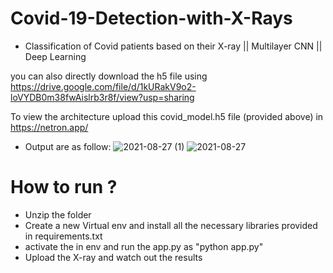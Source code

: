 # Covid-19-Detection-with-X-Rays

- Classification of Covid patients based on their X-ray || Multilayer CNN || Deep Learning

you can also  directly download the h5 file using https://drive.google.com/file/d/1kURakV9o2-loVYDB0m38fwAislrb3r8f/view?usp=sharing

To view the architecture upload this covid_model.h5 file (provided above) in https://netron.app/


- Output are as follow:
![2021-08-27 (1)](https://user-images.githubusercontent.com/71334027/131033660-ce9a38e6-c050-4164-8c4c-9db826667920.png)
![2021-08-27](https://user-images.githubusercontent.com/71334027/131033683-ac1b8b8c-23a5-4112-9a50-73a8980c94b4.png)

# How to run ?
- Unzip the folder
- Create a new Virtual env and install all the necessary libraries provided in requirements.txt
- activate the in env and run the app.py as "python app.py"
- Upload the X-ray and watch out the results
